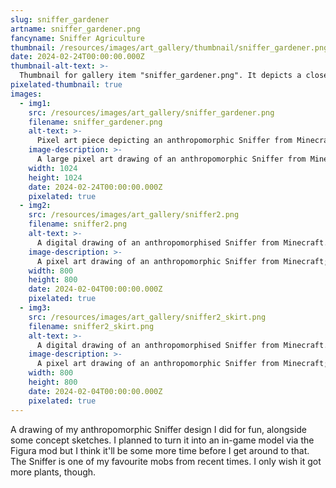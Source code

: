 ```yaml
---
slug: sniffer_gardener
artname: sniffer_gardener.png
fancyname: Sniffer Agriculture
thumbnail: /resources/images/art_gallery/thumbnail/sniffer_gardener.png
date: 2024-02-24T00:00:00.000Z
thumbnail-alt-text: >-
  Thumbnail for gallery item "sniffer_gardener.png". It depicts a closeup of an anthropomorphic Sniffer from Minecraft.
pixelated-thumbnail: true
images:
  - img1:
    src: /resources/images/art_gallery/sniffer_gardener.png
    filename: sniffer_gardener.png
    alt-text: >-
      Pixel art piece depicting an anthropomorphic Sniffer from Minecraft tending to some crops.
    image-description: >-
      A large pixel art drawing of an anthropomorphic Sniffer from Minecraft; a vaguely dinosaur-like creature with red fur, green hair, hoof-like hands and feet, and a distinct large yellow beak. She is wearing blue overalls on top of a purple shirt. She is kneeling on the ground and tending to some crops with a radiant smile, holding various gardening items such as a watering can, a packet of seeds, and a spoonful of bone meal in three of her four hands. Behind her rolling green hills and a blue sky can be seen.
    width: 1024
    height: 1024
    date: 2024-02-24T00:00:00.000Z
    pixelated: true
  - img2:
    src: /resources/images/art_gallery/sniffer2.png
    filename: sniffer2.png
    alt-text: >-
      A digital drawing of an anthropomorphised Sniffer from Minecraft. She is wearing blue overalls with a light purple shirt underneath.
    image-description: >-
      A pixel art drawing of an anthropomorphic Sniffer from Minecraft; a vaguely dinosaur-like creature with red fur, green hair, hoof-like hands and feet, and a distinct large yellow beak. She is wearing blue overalls on top of a light purple shirt. She is smiling and making gestures with each of her four arms. Her upper left arm is waving, her lower left arm rests at her side, her upper right arm is outstretched and her lower right arm rests on her hip.
    width: 800
    height: 800
    date: 2024-02-04T00:00:00.000Z
    pixelated: true
  - img3:
    src: /resources/images/art_gallery/sniffer2_skirt.png
    filename: sniffer2_skirt.png
    alt-text: >-
      A digital drawing of an anthropomorphised Sniffer from Minecraft. She is wearing a light purple jumper and a dark blue skirt.
    image-description: >-
      A pixel art drawing of an anthropomorphic Sniffer from Minecraft; a vaguely dinosaur-like creature with red fur, green hair, hoof-like hands and feet, and a distinct large yellow beak. She is wearing a light purple jumper and a dark blue skirt. She is smiling and making gestures with each of her four arms. Her upper left arm is waving, her lower left arm rests at her side, her upper right arm is outstretched and her lower right arm rests on her hip.
    width: 800
    height: 800
    date: 2024-02-04T00:00:00.000Z
    pixelated: true
---
```

<p>
	A drawing of my anthropomorphic Sniffer design I did for fun, alongside some concept sketches. I planned to turn it into an in-game model via the Figura mod but I think it'll be some more time before I get around to that. The Sniffer is one of my favourite mobs from recent times. I only wish it got more plants, though.
</p>
